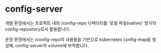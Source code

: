 # config-server

개발 환경에서는 프로젝트 내의 /config-repo 디렉터리를 '로컬 파일(native)' 방식의 config-repository로서 활용합니다.


운영 환경에서는 /config-repo의 내용들을 기반으로 kubernetes config-map을 생성해, config-server의 volume에 부착합니다.
